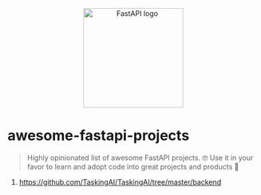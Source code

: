 <div align="center">
  <img width="200" src="https://cdn.worldvectorlogo.com/logos/fastapi-1.svg" alt="FastAPI logo">
</div>

# awesome-fastapi-projects

> Highly opinionated list of awesome FastAPI projects. 🤓 Use it in your favor to learn and adopt code into great
> projects
> and products 💪

1. https://github.com/TaskingAI/TaskingAI/tree/master/backend
